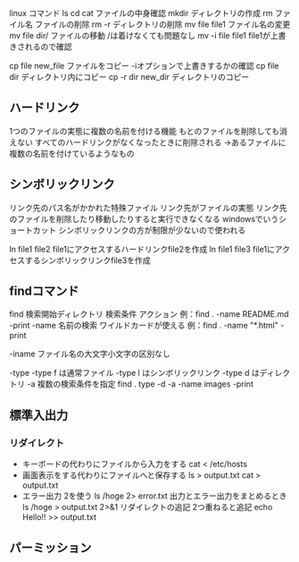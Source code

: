 linux
コマンド
ls
cd 
cat ファイルの中身確認
mkdir ディレクトリの作成
rm ファイル名 ファイルの削除
rm -r ディレクトリの削除
mv file file1 ファイル名の変更
mv file dir/ ファイルの移動 /は着けなくても問題なし
mv -i file file1 file1が上書きされるので確認

cp file new_file ファイルをコピー -iオプションで上書きするかの確認
cp file dir ディレクトリ内にコピー
cp -r dir new_dir ディレクトリのコピー

## ハードリンク
1つのファイルの実態に複数の名前を付ける機能
もとのファイルを削除しても消えない
すべてのハードリンクがなくなったときに削除される
→あるファイルに複数の名前を付けているようなもの
## シンボリックリンク
リンク先のパス名がかかれた特殊ファイル
リンク先がファイルの実態
リンク先のファイルを削除したり移動したりすると実行できなくなる
windowsでいうショートカット
シンボリックリンクの方が制限が少ないので使われる

ln file1 file2 file1にアクセスするハードリンクfile2を作成
ln file1 file3 file1にアクセスするシンボリックリンクfile3を作成

## findコマンド
find 検索開始ディレクトリ 検索条件 アクション
例：find . -name README.md -print
-name 名前の検索
ワイルドカードが使える
例：find . -name "*.html" -print

-iname ファイル名の大文字小文字の区別なし

-type 
-type f は通常ファイル
-type l はシンボリックリンク
-type d はディレクトリ
-a 複数の検索条件を指定
find . type -d -a -name images -print


## 標準入出力
### リダイレクト
* キーボードの代わりにファイルから入力をする
cat < /etc/hosts
* 画面表示をする代わりにファイルへと保存する
ls > output.txt
cat > output.txt
* エラー出力
2を使う
ls /hoge 2> error.txt
出力とエラー出力をまとめるとき
ls /hoge > output.txt 2>&1
リダイレクトの追記 2つ重ねると追記
echo Hello!! >> output.txt

## パーミッション